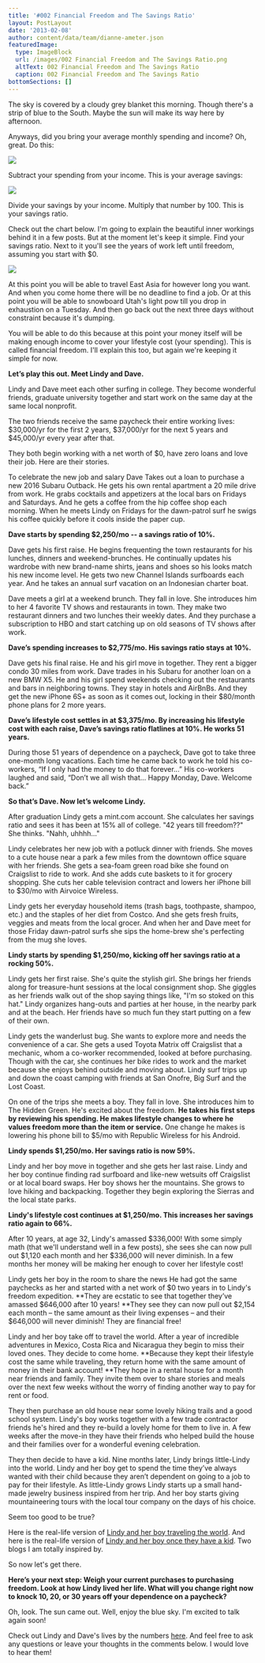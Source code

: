 ```yaml
---
title: '#002 Financial Freedom and The Savings Ratio'
layout: PostLayout
date: '2013-02-08'
author: content/data/team/dianne-ameter.json
featuredImage:
  type: ImageBlock
  url: /images/002 Financial Freedom and The Savings Ratio.png
  altText: 002 Financial Freedom and The Savings Ratio
  caption: 002 Financial Freedom and The Savings Ratio
bottomSections: []
---
```

The sky is covered by a cloudy grey blanket this morning. Though there's a strip of blue to the South. Maybe the sun will make its way here by afternoon.

Anyways, did you bring your average monthly spending and income? Oh, great. Do this:

![](/images/how%20to%20calculate%20your%20net%20income-3990c4a0.png)

Subtract your spending from your income. This is your average savings:

![](/images/how%20to%20calculate%20your%20savings%20ratio.png)

Divide your savings by your income. Multiply that number by 100. This is your savings ratio.

Check out the chart below. I'm going to explain the beautiful inner workings behind it in a few posts. But at the moment let's keep it simple. Find your savings ratio. Next to it you'll see the years of work left until freedom, assuming you start with $0.

![](/images/savings-ratio-chart.png)

At this point you will be able to travel East Asia for however long you want. And when you come home there will be no deadline to find a job. Or at this point you will be able to snowboard Utah's light pow till you drop in exhaustion on a Tuesday. And then go back out the next three days without constraint because it's dumping.

You will be able to do this because at this point your money itself will be making enough income to cover your lifestyle cost (your spending). This is called financial freedom. I'll explain this too, but again we're keeping it simple for now.

**Let’s play this out. Meet Lindy and Dave.**

Lindy and Dave meet each other surfing in college. They become wonderful friends, graduate university together and start work on the same day at the same local nonprofit.

The two friends receive the same paycheck their entire working lives: $30,000/yr for the first 2 years, $37,000/yr for the next 5 years and $45,000/yr every year after that.

They both begin working with a net worth of $0, have zero loans and love their job. Here are their stories.

To celebrate the new job and salary Dave Takes out a loan to purchase a new 2016 Subaru Outback. He gets his own rental apartment a 20 mile drive from work. He grabs cocktails and appetizers at the local bars on Fridays and Saturdays. And he gets a coffee from the hip coffee shop each morning. When he meets Lindy on Fridays for the dawn-patrol surf he swigs his coffee quickly before it cools inside the paper cup.

**Dave starts by spending $2,250/mo -- a savings ratio of 10%.**

Dave gets his first raise. He begins frequenting the town restaurants for his lunches, dinners and weekend-brunches. He continually updates his wardrobe with new brand-name shirts, jeans and shoes so his looks match his new income level. He gets two new Channel Islands surfboards each year. And he takes an annual surf vacation on an Indonesian charter boat.

Dave meets a girl at a weekend brunch. They fall in love. She introduces him to her 4 favorite TV shows and restaurants in town. They make two restaurant dinners and two lunches their weekly dates. And they purchase a subscription to HBO and start catching up on old seasons of TV shows after work.

**Dave’s spending increases to $2,775/mo. His savings ratio stays at 10%.**

Dave gets his final raise. He and his girl move in together. They rent a bigger condo 30 miles from work. Dave trades in his Subaru for another loan on a new BMW X5. He and his girl spend weekends checking out the restaurants and bars in neighboring towns. They stay in hotels and AirBnBs. And they get the new iPhone 6S+ as soon as it comes out, locking in their $80/month phone plans for 2 more years.

**Dave’s lifestyle cost settles in at $3,375/mo. By increasing his lifestyle cost with each raise, Dave’s savings ratio flatlines at 10%. He works 51 years.**

During those 51 years of dependence on a paycheck, Dave got to take three one-month long vacations. Each time he came back to work he told his co-workers, “If I only had the money to do that forever...” His co-workers laughed and said, “Don’t we all wish that… Happy Monday, Dave. Welcome back.”

**So that’s Dave. Now let’s welcome Lindy.**

After graduation Lindy gets a mint.com account. She calculates her savings ratio and sees it has been at 15% all of college. "42 years till freedom??" She thinks. "Nahh, uhhhh..."

Lindy celebrates her new job with a potluck dinner with friends. She moves to a cute house near a park a few miles from the downtown office square with her friends. She gets a sea-foam green road bike she found on Craigslist to ride to work. And she adds cute baskets to it for grocery shopping. She cuts her cable television contract and lowers her iPhone bill to $30/mo with Airvoice Wireless.

Lindy gets her everyday household items (trash bags, toothpaste, shampoo, etc.) and the staples of her diet from Costco. And she gets fresh fruits, veggies and meats from the local grocer. And when her and Dave meet for those Friday dawn-patrol surfs she sips the home-brew she's perfecting from the mug she loves.

**Lindy starts by spending $1,250/mo, kicking off her savings ratio at a rocking 50%.**

Lindy gets her first raise. She's quite the stylish girl. She brings her friends along for treasure-hunt sessions at the local consignment shop. She giggles as her friends walk out of the shop saying things like, "I'm so stoked on this hat." Lindy organizes hang-outs and parties at her house, in the nearby park and at the beach. Her friends have so much fun they start putting on a few of their own.

Lindy gets the wanderlust bug. She wants to explore more and needs the convenience of a car. She gets a used Toyota Matrix off Craigslist that a mechanic, whom a co-worker recommended, looked at before purchasing. Though with the car, she continues her bike rides to work and the market because she enjoys behind outside and moving about. Lindy surf trips up and down the coast camping with friends at San Onofre, Big Surf and the Lost Coast.

On one of the trips she meets a boy. They fall in love. She introduces him to The Hidden Green. He's excited about the freedom. **He takes his first steps by reviewing his spending. He makes lifestyle changes to where he values freedom more than the item or service.** One change he makes is lowering his phone bill to $5/mo with Republic Wireless for his Android.

**Lindy spends $1,250/mo. Her savings ratio is now 59%.**

Lindy and her boy move in together and she gets her last raise. Lindy and her boy continue finding rad surfboard and like-new wetsuits off Craigslist or at local board swaps. Her boy shows her the mountains. She grows to love hiking and backpacking. Together they begin exploring the Sierras and the local state parks.

**Lindy's lifestyle cost continues at $1,250/mo. This increases her savings ratio again to 66%.**

After 10 years, at age 32, Lindy's amassed $336,000! With some simply math (that we'll understand well in a few posts), she sees she can now pull out $1,120 each month and her $336,000 will never diminish. In a few months her money will be making her enough to cover her lifestyle cost!

Lindy gets her boy in the room to share the news He had got the same paychecks as her and started with a net work of $0 two years in to Lindy's freedom expedition. **They are ecstatic to see that together they’ve amassed $646,000 after 10 years! **They see they can now pull out $2,154 each month – the same amount as their living expenses – and their $646,000 will never diminish! They are financial free!

Lindy and her boy take off to travel the world. After a year of incredible adventures in Mexico, Costa Rica and Nicaragua they begin to miss their loved ones. They decide to come home. **Because they kept their lifestyle cost the same while traveling, they return home with the same amount of money in their bank account! **They hope in a rental house for a month near friends and family. They invite them over to share stories and meals over the next few weeks without the worry of finding another way to pay for rent or food.

They then purchase an old house near some lovely hiking trails and a good school system. Lindy's boy works together with a few trade contractor friends he's hired and they re-build a lovely home for them to live in. A few weeks after the move-in they have their friends who helped build the house and their families over for a wonderful evening celebration.

They then decide to have a kid. Nine months later, Lindy brings little-Lindy into the world. Lindy and her boy get to spend the time they’ve always wanted with their child because they aren’t dependent on going to a job to pay for their lifestyle. As little-Lindy grows Lindy starts up a small hand-made jewelry business inspired from her trip. And her boy starts giving mountaineering tours with the local tour company on the days of his choice.

Seem too good to be true?

Here is the real-life version of [Lindy and her boy traveling the world](http://freedomwithbruno.com/financial-independence/). And here is the real-life version of [Lindy and her boy once they have a kid](http://www.mrmoneymustache.com/2013/02/22/getting-rich-from-zero-to-hero-in-one-blog-post/). Two blogs I am totally inspired by.

So now let's get there.  

**Here’s your next step: Weigh your current purchases to purchasing freedom. Look at how Lindy lived her life. What will you change right now to knock 10, 20, or 30 years off your dependence on a paycheck?**

Oh, look. The sun came out. Well, enjoy the blue sky. I'm excited to talk again soon!

Check out Lindy and Dave's lives by the numbers [here](https://docs.google.com/spreadsheets/d/1YW3-K4mYQK0xEt1UUEmpUFnhk-DqeoJz7MvCl4Idpc4/edit#gid=0). And feel free to ask any questions or leave your thoughts in the comments below. I would love to hear them!
